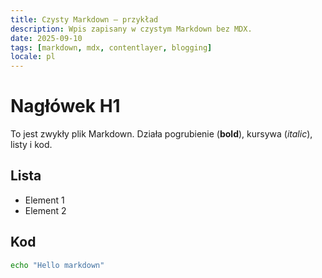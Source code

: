 ```yaml
---
title: Czysty Markdown — przykład
description: Wpis zapisany w czystym Markdown bez MDX.
date: 2025-09-10
tags: [markdown, mdx, contentlayer, blogging]
locale: pl
---
```


# Nagłówek H1

To jest zwykły plik Markdown. Działa pogrubienie (**bold**), kursywa (_italic_), listy i kod.

## Lista

- Element 1
- Element 2

## Kod

```bash
echo "Hello markdown"
```


